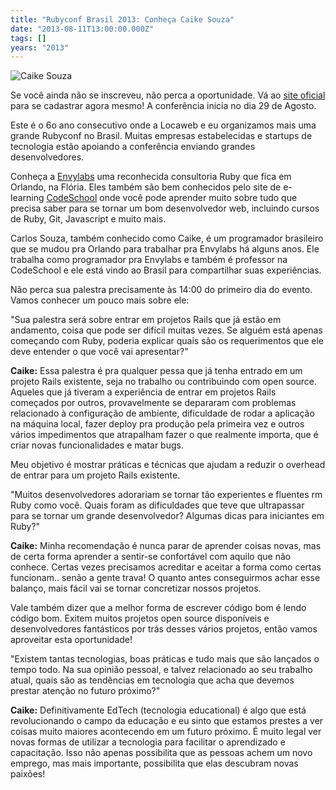 ```yaml
---
title: "Rubyconf Brasil 2013: Conheça Caike Souza"
date: "2013-08-11T13:00:00.000Z"
tags: []
years: "2013"
---
```


<p></p>
<p><img src="http://www.rubyconf.com.br/assets/speakers/CaikeSouza-18e85bd3b733db5881634759f0b8d0ec.jpg" srcset="http://www.rubyconf.com.br/assets/speakers/CaikeSouza-18e85bd3b733db5881634759f0b8d0ec.jpg 2x" alt="Caike Souza"></p>
<p>Se você ainda não se inscreveu, não perca a oportunidade. Vá ao <a href="http://www.rubyconf.com.br">site oficial</a> para se cadastrar agora mesmo! A conferência inicia no dia 29 de Agosto.</p>
<p>Este é o 6o ano consecutivo onde a Locaweb e eu organizamos mais uma grande Rubyconf no Brasil. Muitas empresas estabelecidas e startups de tecnologia estão apoiando a conferência enviando grandes desenvolvedores.</p>
<p>Conheça a <a href="http://envylabs.com/">Envylabs</a> uma reconhecida consultoria Ruby que fica em Orlando, na Flória. Eles também são bem conhecidos pelo site de e-learning <a href="http://www.codeschool.com/">CodeSchool</a> onde você pode aprender muito sobre tudo que precisa saber para se tornar um bom desenvolvedor web, incluindo cursos de Ruby, Git, Javascript e muito mais.</p>
<p>Carlos Souza, também conhecido como Caike, é um programador brasileiro que se mudou pra Orlando para trabalhar pra Envylabs há alguns anos. Ele trabalha como programador pra Envylabs e também é professor na CodeSchool e ele está vindo ao Brasil para compartilhar suas experiências.</p>
<p>Não perca sua palestra precisamente às 14:00 do primeiro dia do evento. Vamos conhecer um pouco mais sobre ele:</p>
<p></p>
<p></p>
<p>"Sua palestra será sobre entrar em projetos Rails que já estão em andamento, coisa que pode ser difícil muitas vezes. Se alguém está apenas começando com Ruby, poderia explicar quais são os requerimentos que ele deve entender o que você vai apresentar?"</p>
<p><strong>Caike:</strong> Essa palestra é pra qualquer pessa que já tenha entrado em um projeto Rails existente, seja no trabalho ou contribuindo com open source. Aqueles que já tiveram a experiência de entrar em projetos Rails começados por outros, provavelmente se depararam com problemas relacionado à configuração de ambiente, dificuldade de rodar a aplicação na máquina local, fazer deploy pra produção pela primeira vez e outros vários impedimentos que atrapalham fazer o que realmente importa, que é criar novas funcionalidades e matar bugs.</p>
<p>Meu objetivo é mostrar práticas e técnicas que ajudam a reduzir o overhead de entrar para um projeto Rails existente.</p>
<p>"Muitos desenvolvedores adorariam se tornar tão experientes e fluentes rm Ruby como você. Quais foram as dificuldades que teve que ultrapassar para se tornar um grande desenvolvedor? Algumas dicas para iniciantes em Ruby?"</p>
<p><strong>Caike:</strong> Minha recomendação é nunca parar de aprender coisas novas, mas de certa forma aprender a sentir-se confortável com aquilo que não conhece. Certas vezes precisamos acreditar e aceitar a forma como certas funcionam.. senão a gente trava! O quanto antes conseguirmos achar esse balanço, mais fácil vai se tornar concretizar nossos projetos.</p>
<p>Vale também dizer que a melhor forma de escrever código bom é lendo código bom. Exitem muitos projetos open source disponíveis e desenvolvedores fantásticos por trás desses vários projetos, então vamos aproveitar esta oportunidade!</p>
<p>"Existem tantas tecnologias, boas práticas e tudo mais que são lançados o tempo todo. Na sua opinião pessoal, e talvez relacionado ao seu trabalho atual, quais são as tendências em tecnologia que acha que devemos prestar atenção no futuro próximo?"</p>
<p><strong>Caike:</strong> Definitivamente EdTech (tecnologia educational) é algo que está revolucionando o campo da educação e eu sinto que estamos prestes a ver coisas muito maiores acontecendo em um futuro próximo. É muito legal ver novas formas de utilizar a tecnologia para facilitar o aprendizado e capacitação. Isso não apenas possibilita que as pessoas achem um novo emprego, mas mais importante, possibilita que elas descubram novas paixões!</p>
<p></p>